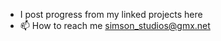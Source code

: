 
- I post progress from my linked projects here
- 📫 How to reach me simson_studios@gmx.net

<!---
simsonstatus/simsonstatus is a ✨ special ✨ repository because its `README.md` (this file) appears on your GitHub profile.
You can click the Preview link to take a look at your changes.
--->
